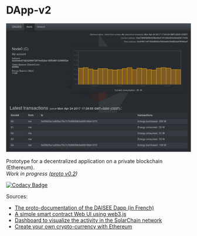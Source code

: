 # DApp-v2

![Snapshot](images/DApp.png)

Prototype for a decentralized application on a private blockchain (Ethereum).   
_Work in progress ([proto v0.2](https://github.com/DAISEE/Prototypes#prototype-v02))_  
 
[![Codacy Badge](https://api.codacy.com/project/badge/Grade/9054abf72b0d490aa60599865f2ed4a2)](https://www.codacy.com/app/SamR1/DApp-v2?utm_source=github.com&amp;utm_medium=referral&amp;utm_content=DAISEE/DApp-v2&amp;utm_campaign=Badge_Grade)

Sources: 
* [The proto-documentation of the DAISEE Dapp (in French)](https://hackpad.com/DAISEE-Design-Deploy-App-sTLyhw9iOaO)
* [A simple smart contract Web UI using web3.js](http://hypernephelist.com/2016/06/21/a-simple-smart-contract-ui-web3.html)
* [Dashboard to visualize the activity in the SolarChain network](https://github.com/tomconte/solarchain-dashboard)
* [Create your own crypto-currency with Ethereum](https://www.ethereum.org/token)
